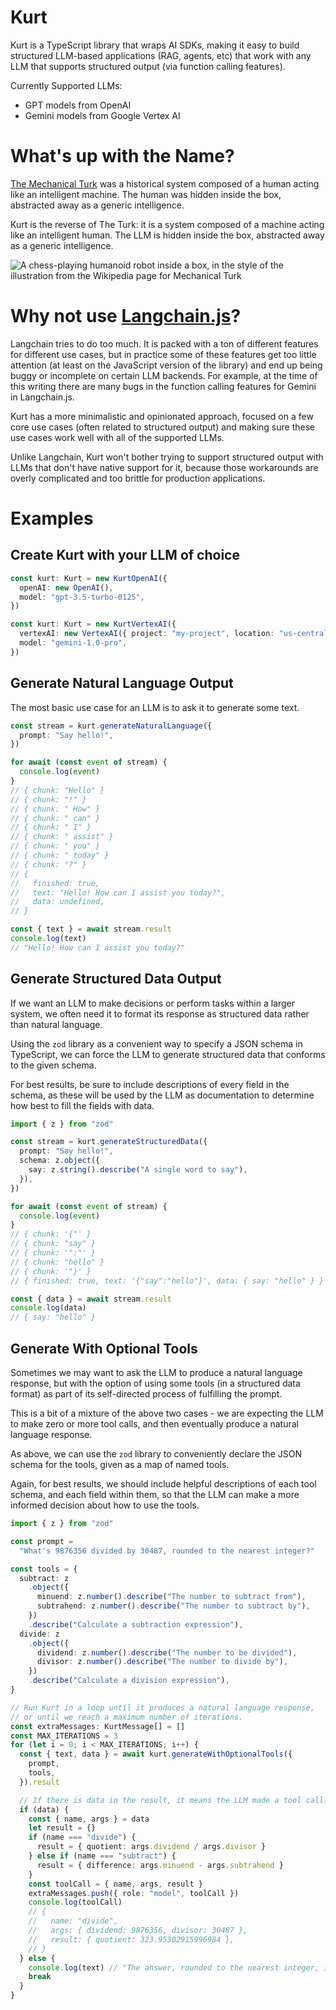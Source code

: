 # Kurt

Kurt is a TypeScript library that wraps AI SDKs, making it easy to build structured LLM-based applications (RAG, agents, etc) that work with any LLM that supports structured output (via function calling features).

Currently Supported LLMs:

- GPT models from OpenAI
- Gemini models from Google Vertex AI

# What's up with the Name?

[The Mechanical Turk](https://en.wikipedia.org/wiki/Mechanical_Turk) was a historical system composed of a human acting like an intelligent machine. The human was hidden inside the box, abstracted away as a generic intelligence.

Kurt is the reverse of The Turk: it is a system composed of a machine acting like an intelligent human. The LLM is hidden inside the box, abstracted away as a generic intelligence.

![A chess-playing humanoid robot inside a box, in the style of the illustration from the Wikipedia page for Mechanical Turk](./assets/kurt.jpg)

# Why not use [Langchain.js](https://js.langchain.com/docs/get_started/introduction)?

Langchain tries to do too much. It is packed with a ton of different features for different use cases, but in practice some of these features get too little attention (at least on the JavaScript version of the library) and end up being buggy or incomplete on certain LLM backends. For example, at the time of this writing there are many bugs in the function calling features for Gemini in Langchain.js.

Kurt has a more minimalistic and opinionated approach, focused on a few core use cases (often related to structured output) and making sure these use cases work well with all of the supported LLMs.

Unlike Langchain, Kurt won't bother trying to support structured output with LLMs that don't have native support for it, because those workarounds are overly complicated and too brittle for production applications.

# Examples

## Create Kurt with your LLM of choice

```ts
const kurt: Kurt = new KurtOpenAI({
  openAI: new OpenAI(),
  model: "gpt-3.5-turbo-0125",
})
```

```ts
const kurt: Kurt = new KurtVertexAI({
  vertexAI: new VertexAI({ project: "my-project", location: "us-central1" }),
  model: "gemini-1.0-pro",
})
```

## Generate Natural Language Output

The most basic use case for an LLM is to ask it to generate some text.

```ts
const stream = kurt.generateNaturalLanguage({
  prompt: "Say hello!",
})

for await (const event of stream) {
  console.log(event)
}
// { chunk: "Hello" }
// { chunk: "!" }
// { chunk: " How" }
// { chunk: " can" }
// { chunk: " I" }
// { chunk: " assist" }
// { chunk: " you" }
// { chunk: " today" }
// { chunk: "?" }
// {
//   finished: true,
//   text: "Hello! How can I assist you today?",
//   data: undefined,
// }

const { text } = await stream.result
console.log(text)
// "Hello! How can I assist you today?"
```

## Generate Structured Data Output

If we want an LLM to make decisions or perform tasks within a larger system, we often need it to format its response as structured data rather than natural language.

Using the `zod` library as a convenient way to specify a JSON schema in TypeScript, we can force the LLM to generate structured data that conforms to the given schema.

For best results, be sure to include descriptions of every field in the schema, as these will be used by the LLM as documentation to determine how best to fill the fields with data.

```ts
import { z } from "zod"

const stream = kurt.generateStructuredData({
  prompt: "Say hello!",
  schema: z.object({
    say: z.string().describe("A single word to say"),
  }),
})

for await (const event of stream) {
  console.log(event)
}
// { chunk: '{"' }
// { chunk: "say" }
// { chunk: '":"' }
// { chunk: "hello" }
// { chunk: '"}' }
// { finished: true, text: '{"say":"hello"}', data: { say: "hello" } }

const { data } = await stream.result
console.log(data)
// { say: "hello" }
```

## Generate With Optional Tools

Sometimes we may want to ask the LLM to produce a natural language response, but with the option of using some tools (in a structured data format) as part of its self-directed process of fulfilling the prompt.

This is a bit of a mixture of the above two cases - we are expecting the LLM to make zero or more tool calls, and then eventually produce a natural language response.

As above, we can use the `zod` library to conveniently declare the JSON schema for the tools, given as a map of named tools.

Again, for best results, we should include helpful descriptions of each tool schema, and each field within them, so that the LLM can make a more informed decision about how to use the tools.

```ts
import { z } from "zod"

const prompt =
  "What's 9876356 divided by 30487, rounded to the nearest integer?"

const tools = {
  subtract: z
    .object({
      minuend: z.number().describe("The number to subtract from"),
      subtrahend: z.number().describe("The number to subtract by"),
    })
    .describe("Calculate a subtraction expression"),
  divide: z
    .object({
      dividend: z.number().describe("The number to be divided"),
      divisor: z.number().describe("The number to divide by"),
    })
    .describe("Calculate a division expression"),
}

// Run Kurt in a loop until it produces a natural language response,
// or until we reach a maximum number of iterations.
const extraMessages: KurtMessage[] = []
const MAX_ITERATIONS = 3
for (let i = 0; i < MAX_ITERATIONS; i++) {
  const { text, data } = await kurt.generateWithOptionalTools({
    prompt,
    tools,
  }).result

  // If there is data in the result, it means the LLM made a tool call.
  if (data) {
    const { name, args } = data
    let result = {}
    if (name === "divide") {
      result = { quotient: args.dividend / args.divisor }
    } else if (name === "subtract") {
      result = { difference: args.minuend - args.subtrahend }
    }
    const toolCall = { name, args, result }
    extraMessages.push({ role: "model", toolCall })
    console.log(toolCall)
    // {
    //   name: "divide",
    //   args: { dividend: 9876356, divisor: 30487 },
    //   result: { quotient: 323.95302915996984 },
    // }
  } else {
    console.log(text) // "The answer, rounded to the nearest integer, is 324."
    break
  }
}
```
